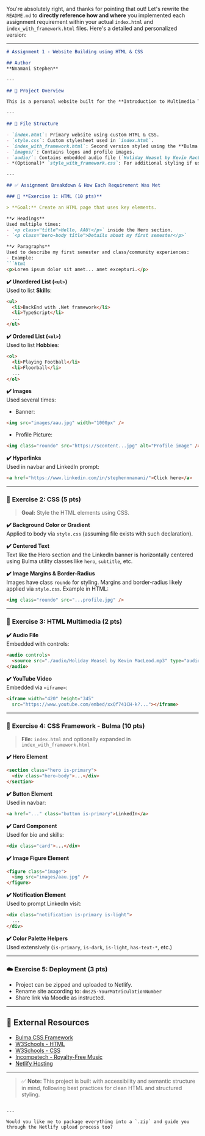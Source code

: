 You're absolutely right, and thanks for pointing that out! Let's rewrite the `README.md` to **directly reference how and where** you implemented each assignment requirement within your actual `index.html` and `index_with_framework.html` files. Here's a detailed and personalized version:

---

```markdown
# Assignment 1 - Website Building using HTML & CSS

## Author
**Nnamani Stephen**

---

## 📄 Project Overview

This is a personal website built for the **Introduction to Multimedia Technology (DMS)** course at the University of Klagenfurt. It showcases basic to intermediate HTML and CSS skills and integrates the Bulma CSS framework to enhance design and responsiveness. The content reflects my first semester experience, including personal background, interests, and media.

---

## 📁 File Structure

- `index.html`: Primary website using custom HTML & CSS.
- `style.css`: Custom stylesheet used in `index.html`.
- `index_with_framework.html`: Second version styled using the **Bulma CSS framework**.
- `images/`: Contains logos and profile images.
- `audio/`: Contains embedded audio file (`Holiday Weasel by Kevin MacLeod.mp3`).
- *(Optional)* `style_with_framework.css`: For additional styling if used.

---

## ✅ Assignment Breakdown & How Each Requirement Was Met

### 🧩 **Exercise 1: HTML (10 pts)**

> **Goal:** Create an HTML page that uses key elements.

**✔️ Headings**  
Used multiple times:  
- `<p class="title">Hello, AAU!</p>` inside the Hero section.  
- `<p class="hero-body title">Details about my first semester</p>`

**✔️ Paragraphs**  
Used to describe my first semester and class/community experiences:  
- Example:  
```html
<p>Lorem ipsum dolor sit amet... amet excepturi.</p>
```

**✔️ Unordered List (`<ul>`)**  
Used to list **Skills**:  
```html
<ul>
  <li>BackEnd with .Net framework</li>
  <li>TypeScript</li>
  ...
</ul>
```

**✔️ Ordered List (`<ol>`)**  
Used to list **Hobbies**:  
```html
<ol>
  <li>Playing Football</li>
  <li>Floorball</li>
  ...
</ol>
```

**✔️ Images**  
Used several times:  
- Banner:  
```html
<img src="images/aau.jpg" width="1000px" />
```
- Profile Picture:  
```html
<img class="roundo" src="https://scontent...jpg" alt="Profile image" />
```

**✔️ Hyperlinks**  
Used in navbar and LinkedIn prompt:  
```html
<a href="https://www.linkedin.com/in/stephennnamani/">Click here</a>
```

---

### 🎨 **Exercise 2: CSS (5 pts)**

> **Goal:** Style the HTML elements using CSS.

**✔️ Background Color or Gradient**  
Applied to body via `style.css` (assuming file exists with such declaration).

**✔️ Centered Text**  
Text like the Hero section and the LinkedIn banner is horizontally centered using Bulma utility classes like `hero`, `subtitle`, etc.

**✔️ Image Margins & Border-Radius**  
Images have class `roundo` for styling. Margins and border-radius likely applied via `style.css`. Example in HTML:  
```html
<img class="roundo" src="...profile.jpg" />
```

---

### 🎵 **Exercise 3: HTML Multimedia (2 pts)**

**✔️ Audio File**  
Embedded with controls:  
```html
<audio controls>
  <source src="./audio/Holiday Weasel by Kevin MacLeod.mp3" type="audio/mp3">
</audio>
```

**✔️ YouTube Video**  
Embedded via `<iframe>`:  
```html
<iframe width="420" height="345" 
  src="https://www.youtube.com/embed/xxQf741CH-k?..."></iframe>
```

---

### 🧱 **Exercise 4: CSS Framework - Bulma (10 pts)**

> **File:** `index.html` and optionally expanded in `index_with_framework.html`

**✔️ Hero Element**  
```html
<section class="hero is-primary">
  <div class="hero-body">...</div>
</section>
```

**✔️ Button Element**  
Used in navbar:  
```html
<a href="..." class="button is-primary">LinkedIn</a>
```

**✔️ Card Component**  
Used for bio and skills:  
```html
<div class="card">...</div>
```

**✔️ Image Figure Element**  
```html
<figure class="image">
  <img src="images/aau.jpg" />
</figure>
```

**✔️ Notification Element**  
Used to prompt LinkedIn visit:  
```html
<div class="notification is-primary is-light">
  ...
</div>
```

**✔️ Color Palette Helpers**  
Used extensively (`is-primary`, `is-dark`, `is-light`, `has-text-*`, etc.)

---

### ☁️ **Exercise 5: Deployment (3 pts)**

- Project can be zipped and uploaded to Netlify.
- Rename site according to: `dms25-YourMatriculationNumber`
- Share link via Moodle as instructed.

---

## 📌 External Resources

- [Bulma CSS Framework](https://bulma.io/)
- [W3Schools - HTML](https://www.w3schools.com/html/)
- [W3Schools - CSS](https://www.w3schools.com/css/)
- [Incompetech - Royalty-Free Music](https://incompetech.com/)
- [Netlify Hosting](https://www.netlify.com/)

---

> ✅ **Note:** This project is built with accessibility and semantic structure in mind, following best practices for clean HTML and structured styling.

```

---

Would you like me to package everything into a `.zip` and guide you through the Netlify upload process too?